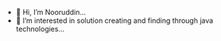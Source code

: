 - 👋 Hi, I’m Nooruddin...
- 👀 I’m interested in solution creating and finding through java technologies...

<!---
Noor53/Noor53 is a ✨ special ✨ repository because its `README.md` (this file) appears on your GitHub profile.
You can click the Preview link to take a look at your changes.
--->

